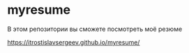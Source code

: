# myresume

В этом репозитории вы сможете посмотреть моё резюме

https://itrostislavsergeev.github.io/myresume/
